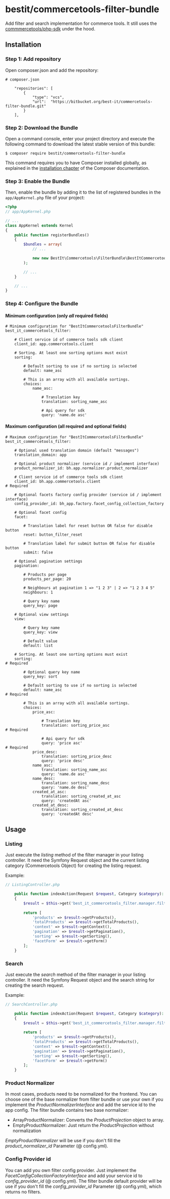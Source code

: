# bestit/commercetools-filter-bundle

Add filter and search implementation for commerce tools.
It still uses the [commmercetools/php-sdk](https://github.com/commercetools/commercetools-php-sdk) under the hood.

## Installation

### Step 1: Add repository

Open composer.json and add the repository:

```
# composer.json

    "repositories": [
        {
            "type": "vcs",
            "url":  "https://bitbucket.org/best-it/commercetools-filter-bundle.git"
        }
    ],
```

### Step 2: Download the Bundle

Open a command console, enter your project directory and execute the
following command to download the latest stable version of this bundle:

```console
$ composer require bestit/commercetools-filter-bundle
```

This command requires you to have Composer installed globally, as explained
in the [installation chapter](https://getcomposer.org/doc/00-intro.md)
of the Composer documentation.

### Step 3: Enable the Bundle

Then, enable the bundle by adding it to the list of registered bundles
in the `app/AppKernel.php` file of your project:

```php
<?php
// app/AppKernel.php

// ...
class AppKernel extends Kernel
{
    public function registerBundles()
    {
        $bundles = array(
            // ...

            new new BestIt\Commercetools\FilterBundle\BestItCommercetoolsFilterBundle(),
        );

        // ...
    }

    // ...
}
```

### Step 4: Configure the Bundle

#### Minimum configuration (only _all_ required fields)
```
# Minimum configuration for "BestItCommercetoolsFilterBundle"
best_it_commercetools_filter:
    
    # Client service id of commerce tools sdk client
    client_id: app.commercetools.client
    
    # Sorting. At least one sorting options must exist
    sorting:
    
        # Default sorting to use if no sorting is selected
        default: name_asc
        
        # This is an array with all available sortings.
        choices:
            name_asc:
            
                # Translation key
                translation: sorting_name_asc
                
                # Api query for sdk
                query: 'name.de asc'
```

#### Maximum configuration (all required and optional fields)
```
# Maximum configuration for "BestItCommercetoolsFilterBundle"
best_it_commercetools_filter:

    # Optional used translation domain (default "messages")
    translation_domain: app
    
    # Optional product normalizer (service id / implement interface)
    product_normalizer_id: bh.app.normalizer.product_normalizer
    
    # Client service id of commerce tools sdk client
    client_id: bh.app.commercetools.client                                          # Required
    
    # Optional facets factory config provider (service id / implement interface)
    config_provider_id: bh_app.factory.facet_config_collection_factory
    
    # Optional facet config
    facet:
    
        # Translation label for reset button OR false for disable button
        reset: button_filter_reset
        
        # Translation label for submit button OR false for disable button
        submit: false
    
    # Optional pagination settings
    pagination:
        
        # Products per page
        products_per_page: 20
        
        # Neighbours at pagination 1 => "1 2 3" | 2 => "1 2 3 4 5"
        neighbours: 1
        
        # Query key name
        query_key: page
        
    # Optional view settings
    view:
    
        # Query key name
        query_key: view
        
        # Default value
        default: list
        
    # Sorting. At least one sorting options must exist
    sorting:                                                                        # Required
        
        # Optional query key name
        query_key: sort
        
        # Default sorting to use if no sorting is selected
        default: name_asc                                                           # Required
        
        # This is an array with all available sortings.
        choices:
            price_asc:
            
                # Translation key
                translation: sorting_price_asc                                      # Required
                
                # Api query for sdk
                query: 'price asc'                                                  # Required
            price_desc:
                translation: sorting_price_desc
                query: 'price desc'
            name_asc:
                translation: sorting_name_asc
                query: 'name.de asc'
            name_desc:
                translation: sorting_name_desc
                query: 'name.de desc'
            created_at_asc:
                translation: sorting_created_at_asc
                query: 'createdAt asc'
            created_at_desc:
                translation: sorting_created_at_desc
                query: 'createdAt desc'
```

## Usage

### Listing

Just execute the _listing_ method of the filter manager in your listing controller. It need the Symfony Request object 
and the current listing category (Commercetools Object) for creating the listing request.

Example:

```php
// ListingController.php

    public function indexAction(Request $request, Category $category): array
    {
        $result = $this->get('best_it_commercetools_filter.manager.filter_manager')->listing($request, $category);
        
        return [
            'products' => $result->getProducts(),
            'totalProducts' => $result->getTotalProducts(),
            'context' => $result->getContext(),
            'pagination' => $result->getPagination(),
            'sorting' => $result->getSorting(),
            'facetForm' => $result->getForm()
        ];
    }
```

### Search

Just execute the _search_ method of the filter manager in your listing controller. It need the Symfony Request object 
and the search string for creating the search request.

Example:

```php
// SearchController.php

    public function indexAction(Request $request, Category $category): array
    {
        $result = $this->get('best_it_commercetools_filter.manager.filter_manager')->search($request, $request->query->get('search'));
        
        return [
            'products' => $result->getProducts(),
            'totalProducts' => $result->getTotalProducts(),
            'context' => $result->getContext(),
            'pagination' => $result->getPagination(),
            'sorting' => $result->getSorting(),
            'facetForm' => $result->getForm()
        ];
    }
```

### Product Normalizer

In most cases, products need to be normalized for the frontend. You can choose one of the base normalizer from filter bundle or use your 
own if you implement the _ProductNormalizerInterface_ and add the service id to the app config. The filter bundle contains two base normalizer:

* ArrayProductNormalizer: Converts the _ProductProjection_ object to array.
* EmptyProductNormalizer: Just return the _ProductProjection_ without normalization

_EmptyProductNormalizer_ will be use if you don't fill the _product_normalizer_id_ Parameter (@ config.yml).

### Config Provider id

You can add you own filter config provider. Just implement the _FacetConfigCollectionFactoryInterface_ and add your service id to _config_provider_id_ (@ config.yml).
The filter bundle default provider will be use if you don't fill the _config_provider_id_ Parameter (@ config.yml), which returns no filters.